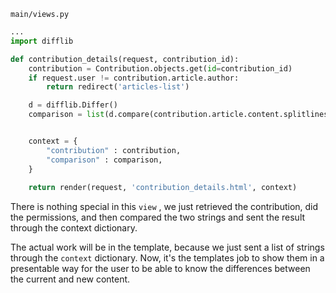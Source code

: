 `main/views.py`
```python
...
import difflib

def contribution_details(request, contribution_id):
	contribution = Contribution.objects.get(id=contribution_id)
	if request.user != contribution.article.author:
		return redirect('articles-list')

	d = difflib.Differ()
	comparison = list(d.compare(contribution.article.content.splitlines(True), contribution.change.new_content.splitlines(True)))


	context = {
		"contribution" : contribution,
		"comparison" : comparison,
	}
	
	return render(request, 'contribution_details.html', context)
```

There is nothing special in this `view` , we just retrieved the contribution, did the permissions, and then compared the two strings and sent the result through the context dictionary. 

The actual work will be in the template, because we just sent a list of strings through the `context` dictionary. Now, it's the templates job to show them in a presentable way for the user to be able to know the differences between the current and new content.